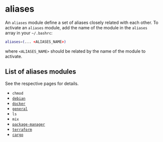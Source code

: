 # aliases

An `aliases` module define a set of aliases closely related with each other.
To activate an `aliases` module, add the name of the module in the `aliases`
array in your `~/.bashrc`:

```bash
aliases=(... <ALIASES_NAME>)
```

where `<ALIASES_NAME>` should be related by the name of the module to activate.

## List of aliases modules

See the respective pages for details.

- `chmod`
- [`debian`](debian.aliases.md)
- [`docker`](docker.aliases.md)
- [`general`](general.aliases.md)
- `ls`
- `mix`
- [`package-manager`](package-manager.aliases.md)
- [`terraform`](terraform.aliases.md)
- [`cargo`](cargo.aliases.md)
